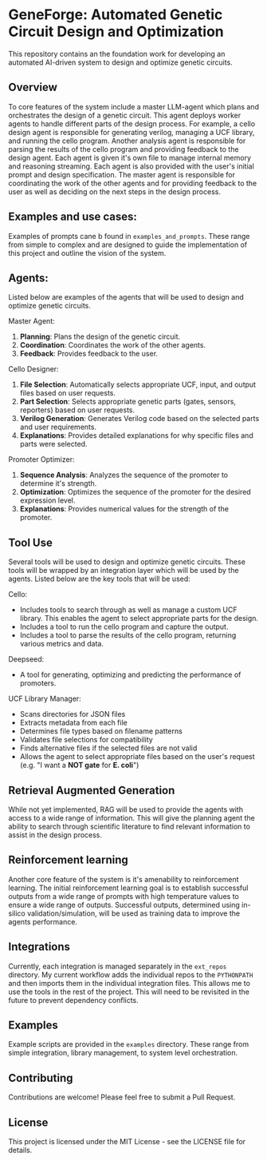 # GeneForge: Automated Genetic Circuit Design and Optimization

This repository contains an the foundation work for developing an automated AI-driven system to design and optimize genetic circuits.

## Overview

To core features of the system include a master LLM-agent which plans and orchestrates the design of a genetic circuit. This agent deploys worker agents to handle different parts of the design process. For example, a cello design agent is responsible for generating verilog, managing a UCF library, and running the cello program. Another analysis agent is responsible for parsing the results of the cello program and providing feedback to the design agent. Each agent is given it's own file to manage internal memory and reasoning streaming. Each agent is also provided with the user's initial prompt and design specification. The master agent is responsible for coordinating the work of the other agents and for providing feedback to the user as well as deciding on the next steps in the design process. 

## Examples and use cases:
Examples of prompts cane b found in `examples_and_prompts`. These range from simple to complex and are designed to guide the implementation of this project and outline the vision of the system.

## Agents:

Listed below are examples of the agents that will be used to design and optimize genetic circuits.

Master Agent:

1. **Planning**: Plans the design of the genetic circuit.
2. **Coordination**: Coordinates the work of the other agents.
3. **Feedback**: Provides feedback to the user.

Cello Designer:

1. **File Selection**: Automatically selects appropriate UCF, input, and output files based on user requests.
2. **Part Selection**: Selects appropriate genetic parts (gates, sensors, reporters) based on user requests.
3. **Verilog Generation**: Generates Verilog code based on the selected parts and user requirements.
4. **Explanations**: Provides detailed explanations for why specific files and parts were selected.

Promoter Optimizer:

1. **Sequence Analysis**: Analyzes the sequence of the promoter to determine it's strength.
2. **Optimization**: Optimizes the sequence of the promoter for the desired expression level.
3. **Explanations**: Provides numerical values for the strength of the promoter.

## Tool Use

Several tools will be used to design and optimize genetic circuits. These tools will be wrapped by an integration layer which will be used by the agents. Listed below are the key tools that will be used:

Cello:
- Includes tools to search through as well as manage a custom UCF library. This enables the agent to select appropriate parts for the design.
- Includes a tool to run the cello program and capture the output.
- Includes a tool to parse the results of the cello program, returning various metrics and data.

Deepseed:
- A tool for generating, optimizing and predicting the performance of promoters.

UCF Library Manager:
- Scans directories for JSON files
- Extracts metadata from each file
- Determines file types based on filename patterns
- Validates file selections for compatibility
- Finds alternative files if the selected files are not valid
- Allows the agent to select appropriate files based on the user's request (e.g. "I want a **NOT gate** for **E. coli**")


## Retrieval Augmented Generation
While not yet implemented, RAG will be used to provide the agents with access to a wide range of information. This will give the planning agent the ability to search through scientific literature to find relevant information to assist in the design process.

## Reinforcement learning
Another core feature of the system is it's amenability to reinforcement learning. The initial reinforcement learning goal is to establish successful outputs from a wide range of prompts with high temperature values to ensure a wide range of outputs. Successful outputs, determined using in-silico validation/simulation, will be used as training data to improve the agents performance.

## Integrations

Currently, each integration is managed separately in the `ext_repos` directory. My current workflow adds the individual repos to the `PYTHONPATH` and then imports them in the individual integration files. This allows me to use the tools in the rest of the project. This will need to be revisited in the future to prevent dependency conflicts.

## Examples

Example scripts are provided in the `examples` directory. These range from simple integration, library management, to system level orchestration.


## Contributing

Contributions are welcome! Please feel free to submit a Pull Request.

## License

This project is licensed under the MIT License - see the LICENSE file for details.




